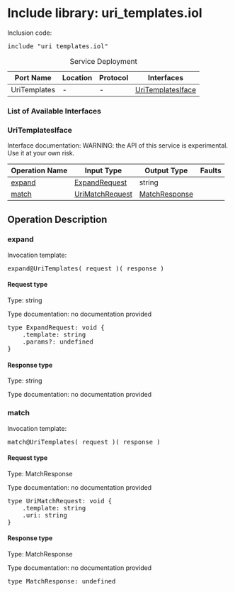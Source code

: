 # Include library: uri_templates.iol

Inclusion code: <pre>include "uri_templates.iol"</pre>

<table>
  <caption>Service Deployment</caption>
  <thead>
    <tr>
      <th>Port Name</th>
      <th>Location</th>
      <th>Protocol</th>
      <th>Interfaces</th>
    </tr>
  </thead>
  <tbody>
    <tr>
      <td>UriTemplates</td>
      <td>-</td>
      <td>-</td>
      <td><a href="#UriTemplatesIface">UriTemplatesIface</a></td>
    </tr>
  </tbody>
</table>

<h3>List of Available Interfaces</h3>

<h3 id="UriTemplatesIface">UriTemplatesIface</h3>

Interface documentation: 
WARNING: the API of this service is experimental. Use it at your own risk.


<table>
  <thead>
    <tr>
      <th>Operation Name</th>
      <th>Input Type</th>
      <th>Output Type</th>
      <th>Faults</th>
    </tr>
  </thead>
  <tbody>
    <tr>
      <td><a href="#expand">expand</a></td>
      <td><a href="#ExpandRequest">ExpandRequest</a></td>
      <td>string</td>
      <td>
      </td>
    </tr>
    <tr>
      <td><a href="#match">match</a></td>
      <td><a href="#UriMatchRequest">UriMatchRequest</a></td>
      <td><a href="#MatchResponse">MatchResponse</a></td>
      <td>
      </td>
    </tr>
  </tbody>
</table>

<h2>Operation Description</h2>



<h3 id="expand">expand</h3>


Invocation template: 
<pre>expand@UriTemplates( request )( response )</pre>

<h4 id="ExpandRequest">Request type</h4>

Type: string

Type documentation: no documentation provided 
<pre>type ExpandRequest: void {
	.template: string
	.params?: undefined
}</pre>


<h4>Response type</h4>

Type: string

Type documentation: no documentation provided 








<h3 id="match">match</h3>


Invocation template: 
<pre>match@UriTemplates( request )( response )</pre>

<h4 id="UriMatchRequest">Request type</h4>

Type: MatchResponse

Type documentation: no documentation provided 
<pre>type UriMatchRequest: void {
	.template: string
	.uri: string
}</pre>


<h4 id="MatchResponse">Response type</h4>

Type: MatchResponse

Type documentation: no documentation provided 
<pre>type MatchResponse: undefined</pre>









